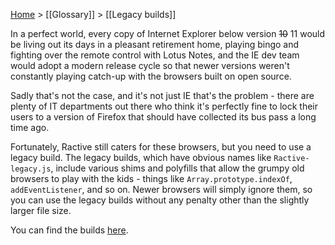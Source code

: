 [Home](ractive-js-documentation) > [[Glossary]] > [[Legacy builds]]

In a perfect world, every copy of Internet Explorer below version ~~10~~ 11 would be living out its days in a pleasant retirement home, playing bingo and fighting over the remote control with Lotus Notes, and the IE dev team would adopt a modern release cycle so that newer versions weren't constantly playing catch-up with the browsers built on open source.

Sadly that's not the case, and it's not just IE that's the problem - there are plenty of IT departments out there who think it's perfectly fine to lock their users to a version of Firefox that should have collected its bus pass a long time ago.

Fortunately, Ractive still caters for these browsers, but you need to use a legacy build. The legacy builds, which have obvious names like `Ractive-legacy.js`, include various shims and polyfills that allow the grumpy old browsers to play with the kids - things like `Array.prototype.indexOf`, `addEventListener`, and so on. Newer browsers will simply ignore them, so you can use the legacy builds without any penalty other than the slightly larger file size.

You can find the builds [here](https://github.com/RactiveJS/Ractive/tree/master/build).